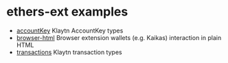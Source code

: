 # ethers-ext examples

- [accountKey](./accountKey) Klaytn AccountKey types
- [browser-html](./browser-html) Browser extension wallets (e.g. Kaikas) interaction in plain HTML
- [transactions](./transactions) Klaytn transaction types
